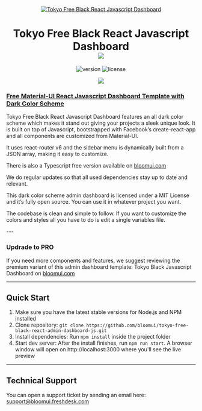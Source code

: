 <p align="center">
    <a href="https://bloomui.com" title="BloomUI.com">
        <img src="https://bloomui.s3.us-east-2.amazonaws.com/tokyo-logo.png" alt="Tokyo Free Black React Javascript Dashboard">
    </a>
</p>
<h1 align="center">
    <b>Tokyo Free Black React Javascript Dashboard</b>
    <br>
    <a href="https://twitter.com/intent/tweet?url=https://bloomui.com&text=I like this React admin dashboard">
        <img src="https://img.shields.io/twitter/url/http/shields.io.svg?style=social" />
    </a>
</h1>
<div align="center">

![version](https://img.shields.io/badge/version-1.1.0-blue.svg)
![license](https://img.shields.io/badge/license-MIT-blue.svg)

<a href="https://bloomui.com/product/tokyo-free-black-react-javascript-material-ui-admin-dashboard/"><img src="https://bloomui.s3.us-east-2.amazonaws.com/tokyo-free-black-react-javascript-material-ui-admin-dashboard.jpg" /></a>
</div>

<a href="https://bloomui.com/product/tokyo-free-black-react-javascript-material-ui-admin-dashboard/"><h3>Free Material-UI React Javascript Dashboard Template with Dark Color Scheme

</h3></a>
<p>
Tokyo Free Black React Javascript Dashboard features an all dark color scheme which makes it stand out giving your projects a sleek unique look. It is built on top of Javascript, bootstrapped with Facebook’s create-react-app and all components are customized from Material-UI.</p>
<p>
It uses react-router v6 and the sidebar menu is dynamically built from a JSON array, making it easy to customize.
</p>
<p>
There is also a Typescript free version available on <a href="https://bloomui.com">bloomui.com</a>
</p>
<p>
We do regular updates so that all used dependencies stay up to date and relevant.
</p>
<p>
This dark color scheme admin dashboard is licensed under a MIT License and it’s fully open source. You can use it in whatever project you want.
</p>
<p>
The codebase is clean and simple to follow. If you want to customize the colors and styles all you have to do is edit a single variables file.
</p>
---
<h3>Updrade to PRO</h3>

<p>If you need more components and features, we suggest reviewing the premium variant of this admin dashboard template: Tokyo Black Javascript Dashboard on <a href="https://bloomui.com">bloomui.com</a></p>

---

<h2>
    Quick Start
</h2>
<ol>
    <li>Make sure you have the latest stable versions for Node.js and NPM installed</li>
    <li>Clone repository: <code>git clone https://github.com/bloomui/tokyo-free-black-react-admin-dashboard-js.git</code></li>
    <li>Install dependencies: Run <code>npm install</code> inside the project folder</li>
    <li>Start dev server: After the install finishes, run <code>npm run start</code>. A browser window will open on http://localhost:3000 where you'll see the live preview</li>
</ol>

---

<h2>
    Technical Support
</h2>
<p>
    You can open a support ticket by sending an email here: <a href="mailto:support@bloomui.freshdesk.com" title="Open Support Ticket">
        support@bloomui.freshdesk.com
    </a>
</p>